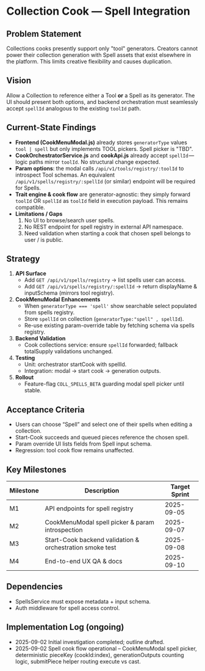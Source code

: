 # Collection Cook — Spell Integration

## Problem Statement
Collections cooks presently support only "tool" generators. Creators cannot power their collection generation with Spell assets that exist elsewhere in the platform. This limits creative flexibility and causes duplication.

## Vision
Allow a Collection to reference either a Tool **or** a Spell as its generator.  The UI should present both options, and backend orchestration must seamlessly accept `spellId` analogous to the existing `toolId` path.

## Current-State Findings
- **Frontend (CookMenuModal.js)** already stores `generatorType` values `tool | spell` but only implements TOOL pickers. Spell picker is "TBD".
- **CookOrchestratorService.js** and **cookApi.js** already accept `spellId` — logic paths mirror `toolId`.  No structural change expected.
- **Param options**: the modal calls `/api/v1/tools/registry/:toolId` to introspect Tool schemas. An equivalent `/api/v1/spells/registry/:spellId` (or similar) endpoint will be required for Spells.
- **Trait engine & cook flow** are generator-agnostic: they simply forward `toolId` OR `spellId` as `toolId` field in execution payload.  This remains compatible.
- **Limitations / Gaps**
  1. No UI to browse/search user spells.
  2. No REST endpoint for spell registry in external API namespace.
  3. Need validation when starting a cook that chosen spell belongs to user / is public.

## Strategy
1. **API Surface**
   - Add `GET /api/v1/spells/registry` → list spells user can access.
   - Add `GET /api/v1/spells/registry/:spellId` → return displayName & inputSchema (mirrors tool registry).
2. **CookMenuModal Enhancements**
   - When `generatorType === 'spell'` show searchable select populated from spells registry.
   - Store `spellId` on collection (`generatorType:"spell" , spellId`).
   - Re-use existing param-override table by fetching schema via spells registry.
3. **Backend Validation**
   - Cook collections service: ensure `spellId` forwarded; fallback totalSupply validations unchanged.
4. **Testing**
   - Unit: orchestrator startCook with spellId.
   - Integration: modal → start cook → generation outputs.
5. **Rollout**
   - Feature-flag `COLL_SPELLS_BETA` guarding modal spell picker until stable.

## Acceptance Criteria
- Users can choose “Spell” and select one of their spells when editing a collection.
- Start-Cook succeeds and queued pieces reference the chosen spell.
- Param override UI lists fields from Spell input schema.
- Regression: tool cook flow remains unaffected.

## Key Milestones
| Milestone | Description | Target Sprint |
|-----------|-------------|---------------|
| M1 | API endpoints for spell registry | 2025-09-05 |
| M2 | CookMenuModal spell picker & param introspection | 2025-09-07 |
| M3 | Start-Cook backend validation & orchestration smoke test | 2025-09-08 |
| M4 | End-to-end UX QA & docs | 2025-09-10 |

## Dependencies
- SpellsService must expose metadata + input schema.
- Auth middleware for spell access control.

## Implementation Log (ongoing)
- 2025-09-02 Initial investigation completed; outline drafted.
- 2025-09-02 Spell cook flow operational – CookMenuModal spell picker, deterministic pieceKey (cookId:index), generationOutputs counting logic, submitPiece helper routing execute vs cast.
